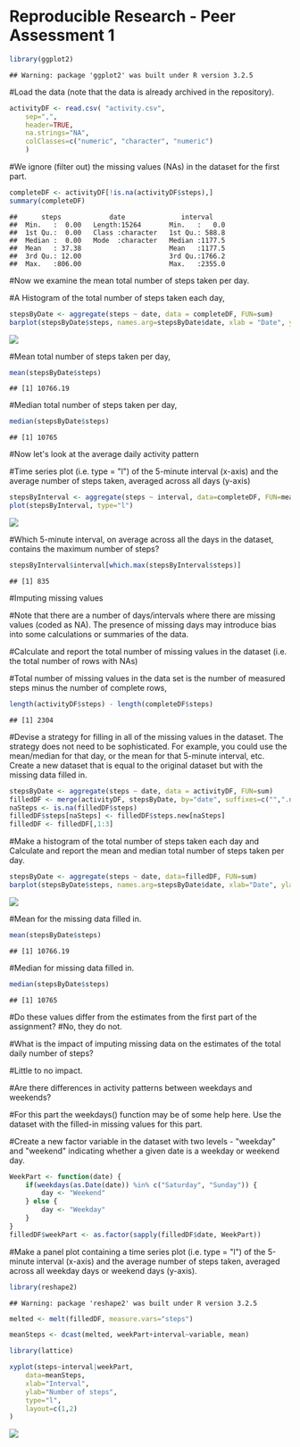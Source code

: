 # Reproducible Research - Peer Assessment 1


```r
library(ggplot2)
```

```
## Warning: package 'ggplot2' was built under R version 3.2.5
```

#Load the data (note that the data is already archived in the repository).


```r
activityDF <- read.csv( "activity.csv",
    sep=",",
    header=TRUE,
    na.strings="NA",
    colClasses=c("numeric", "character", "numeric")
    )
```

#We ignore (filter out) the missing values (NAs) in the dataset for the first part.

```r
completeDF <- activityDF[!is.na(activityDF$steps),]
summary(completeDF)
```

```
##      steps            date              interval     
##  Min.   :  0.00   Length:15264       Min.   :   0.0  
##  1st Qu.:  0.00   Class :character   1st Qu.: 588.8  
##  Median :  0.00   Mode  :character   Median :1177.5  
##  Mean   : 37.38                      Mean   :1177.5  
##  3rd Qu.: 12.00                      3rd Qu.:1766.2  
##  Max.   :806.00                      Max.   :2355.0
```

#Now we examine the mean total number of steps taken per day.

#A Histogram of the total number of steps taken each day,

```r
stepsByDate <- aggregate(steps ~ date, data = completeDF, FUN=sum)
barplot(stepsByDate$steps, names.arg=stepsByDate$date, xlab = "Date", ylab = "Number of Steps")
```

![](test_files/figure-html/unnamed-chunk-4-1.png)<!-- -->

#Mean total number of steps taken per day,

```r
mean(stepsByDate$steps)
```

```
## [1] 10766.19
```

#Median total number of steps taken per day,


```r
median(stepsByDate$steps) 
```

```
## [1] 10765
```

#Now let's look at the average daily activity pattern

#Time series plot (i.e. type = "l") of the 5-minute interval (x-axis) and the average number of steps taken, averaged across all days (y-axis)


```r
stepsByInterval <- aggregate(steps ~ interval, data=completeDF, FUN=mean)
plot(stepsByInterval, type="l")
```

![](test_files/figure-html/unnamed-chunk-7-1.png)<!-- -->

#Which 5-minute interval, on average across all the days in the dataset, contains the maximum number of steps?

```r
stepsByInterval$interval[which.max(stepsByInterval$steps)]
```

```
## [1] 835
```

#Imputing missing values

#Note that there are a number of days/intervals where there are missing values (coded as NA). The presence of missing days may introduce bias into some calculations or summaries of the data.

#Calculate and report the total number of missing values in the dataset (i.e. the total number of rows with NAs)

#Total number of missing values in the data set is the number of measured steps minus the number of complete rows,


```r
length(activityDF$steps) - length(completeDF$steps)
```

```
## [1] 2304
```

#Devise a strategy for filling in all of the missing values in the dataset. The strategy does not need to be sophisticated. For example, you could use the mean/median for that day, or the mean for that 5-minute interval, etc. Create a new dataset that is equal to the original dataset but with the missing data filled in.


```r
stepsByDate <- aggregate(steps ~ date, data = activityDF, FUN=sum)
filledDF <- merge(activityDF, stepsByDate, by="date", suffixes=c("",".new"))
naSteps <- is.na(filledDF$steps)
filledDF$steps[naSteps] <- filledDF$steps.new[naSteps]
filledDF <- filledDF[,1:3]
```

#Make a histogram of the total number of steps taken each day and Calculate and report the mean and median total number of steps taken per day.


```r
stepsByDate <- aggregate(steps ~ date, data=filledDF, FUN=sum)
barplot(stepsByDate$steps, names.arg=stepsByDate$date, xlab="Date", ylab="Number of Steps")
```

![](test_files/figure-html/unnamed-chunk-11-1.png)<!-- -->

#Mean for the missing data filled in.

```r
mean(stepsByDate$steps)
```

```
## [1] 10766.19
```

#Median for missing data filled in.

```r
median(stepsByDate$steps)
```

```
## [1] 10765
```

#Do these values differ from the estimates from the first part of the assignment?
#No, they do not.

#What is the impact of imputing missing data on the estimates of the total daily number of steps?

#Little to no impact.

#Are there differences in activity patterns between weekdays and weekends?

#For this part the weekdays() function may be of some help here. Use the dataset with the filled-in missing values for this part.

#Create a new factor variable in the dataset with two levels - "weekday" and "weekend" indicating whether a given date is a weekday or weekend day.


```r
WeekPart <- function(date) {
    if(weekdays(as.Date(date)) %in% c("Saturday", "Sunday")) {
        day <- "Weekend"
    } else {
        day <- "Weekday"
    }
}
filledDF$weekPart <- as.factor(sapply(filledDF$date, WeekPart))
```

#Make a panel plot containing a time series plot (i.e. type = "l") of the 5-minute interval (x-axis) and the average number of steps taken, averaged across all weekday days or weekend days (y-axis).


```r
library(reshape2)
```

```
## Warning: package 'reshape2' was built under R version 3.2.5
```

```r
melted <- melt(filledDF, measure.vars="steps")

meanSteps <- dcast(melted, weekPart+interval~variable, mean)

library(lattice)

xyplot(steps~interval|weekPart,
    data=meanSteps,
    xlab="Interval",
    ylab="Number of steps",
    type="l",
    layout=c(1,2)
)
```

![](test_files/figure-html/unnamed-chunk-15-1.png)<!-- -->
